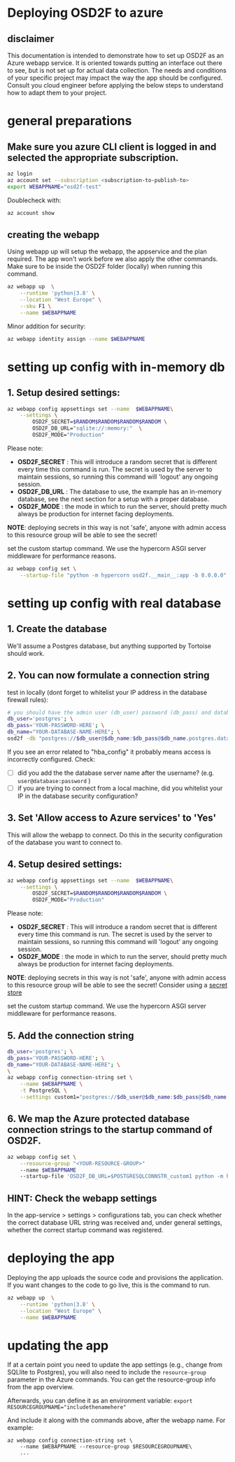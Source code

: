 # Deploying OSD2F to azure

## disclaimer

This documentation is intended to demonstrate how to set up OSD2F as an Azure webapp service. It is oriented towards putting an interface out there to see, but is not set up for actual data collection. The needs and conditions of your specific project may impact the way the app should be configured. Consult you cloud engineer before applying the below steps to understand how to adapt them to your project.

# general preparations

## Make sure you azure CLI client is logged in and selected the appropriate subscription. 

```bash
az login
az account set --subscription <subscription-to-publish-to>
export WEBAPPNAME="osd2f-test"
```

Doublecheck with:
```bash
az account show
```

## creating the webapp

Using webapp up will setup the webapp, the appservice and the plan required. The app won't work before we also apply the other commands. Make sure to be inside the OSD2F folder (locally) when running this command.

```bash
az webapp up  \
    --runtime 'python|3.8' \
    --location "West Europe" \
    --sku F1 \
    --name $WEBAPPNAME
```

Minor addition for security:
```bash
az webapp identity assign --name $WEBAPPNAME 
```

# setting up config with in-memory db

## 1. Setup desired settings:

```bash
az webapp config appsettings set --name  $WEBAPPNAME\
    --settings \
        OSD2F_SECRET=$RANDOM$RANDOM$RANDOM$RANDOM \
        OSD2F_DB_URL="sqlite://:memory:"  \
        OSD2F_MODE="Production"
```
Please note: 

 - **OSD2F_SECRET** : This will introduce a random secret that is different every time
this command is run. The secret is used by the server to maintain
sessions, so running this command will 'logout' any ongoing session.
- **OSD2F_DB_URL** : The database to use, the example has an in-memory database, see the next section for a setup with a proper database.
- **OSD2F_MODE** : the mode in which to run the server, should pretty much always be production for internet facing deployments. 

**NOTE**: deploying secrets in this way is not 'safe', anyone with 
          admin access to this resource group will be able to see
          the secret!

set the custom startup command. We use the hypercorn ASGI server middleware for performance reasons. 

```bash
az webapp config set \
    --startup-file "python -m hypercorn osd2f.__main__:app -b 0.0.0.0"
```

# setting up config with real database

## 1. Create the database

We'll assume a Postgres database, but anything supported by Tortoise should work. 
## 2. You can now formulate a connection string

test in locally (dont forget to whitelist your IP address in the database firewall rules):

```bash
# you should have the admin user (db_user) password (db_pass) and database name (db_name)
db_user='postgres'; \
db_pass='YOUR-PASSWORD-HERE'; \
db_name="YOUR-DATABASE-NAME-HERE"; \
osd2f -db "postgres://$db_user@$db_name:$db_pass@$db_name.postgres.database.azure.com:5432/postgres?ssl=True"
```

If you see an error related to "hba_config" it probably means access is incorrectly configured. Check:

- [ ] did you add the the database server name after the username? (e.g. `user@database:password` )
- [ ] if you are trying to connect from a local machine, did you whitelist your IP in the database security configuration?
## 3. Set 'Allow access to Azure services' to 'Yes' 

This will allow the webapp to connect. Do this in the security configuration of the database you want to connect to. 

## 4. Setup desired settings:

```bash
az webapp config appsettings set --name  $WEBAPPNAME\
    --settings \
        OSD2F_SECRET=$RANDOM$RANDOM$RANDOM$RANDOM \
        OSD2F_MODE="Production"
```
Please note: 

 - **OSD2F_SECRET** : This will introduce a random secret that is different every time
this command is run. The secret is used by the server to maintain
sessions, so running this command will 'logout' any ongoing session.
- **OSD2F_MODE** : the mode in which to run the server, should pretty much always be production for internet facing deployments. 

**NOTE**: deploying secrets in this way is not 'safe', anyone with 
          admin access to this resource group will be able to see
          the secret! Consider using a [secret store](./using_secret_stores.md)

set the custom startup command. We use the hypercorn ASGI server middleware for performance reasons. 

## 5. Add the connection string
```bash 
db_user='postgres'; \
db_pass='YOUR-PASSWORD-HERE'; \
db_name="YOUR-DATABASE-NAME-HERE"; \
\
az webapp config connection-string set \
    --name $WEBAPPNAME \
    -t PostgreSQL \
    --settings custom1="postgres://$db_user@$db_name:$db_pass@$db_name.postgres.database.azure.com:5432/postgres?ssl=True"
```
## 6. We map the Azure protected database connection strings to the startup command of OSD2F.

```bash
az webapp config set \
    --resource-group "<YOUR-RESOURCE-GROUP>"
    --name $WEBAPPNAME
    --startup-file 'OSD2F_DB_URL=$POSTGRESQLCONNSTR_custom1 python -m hypercorn osd2f.__main__:app -b 0.0.0.0'
```

## HINT: Check the webapp settings 

In the app-service > settings > configurations tab, you can check whether the correct database URL string was received and, under general settings, whether the correct startup command was registered. 

# deploying the app 

Deploying the app uploads the source code and provisions the application. If you want changes to the code to go live, this is the command to run. 

```bash
az webapp up  \
    --runtime 'python|3.8' \
    --location "West Europe" \
    --name $WEBAPPNAME
```

# updating the app

If at a certain point you need to update the app settings (e.g., change from SQLlite to Postgres), you will also need to include the ```resource-group``` parameter in the Azure commands. You can get the resource-group info from the app overview. 

Afterwards, you can define it as an environment variable:
```export RESOURCEGROUPNAME="includethenamehere"```

And include it along with the commands above, after the webapp name. For example:
```
az webapp config connection-string set \
    --name $WEBAPPNAME --resource-group $RESOURCEGROUPNAME\
    ...
```



